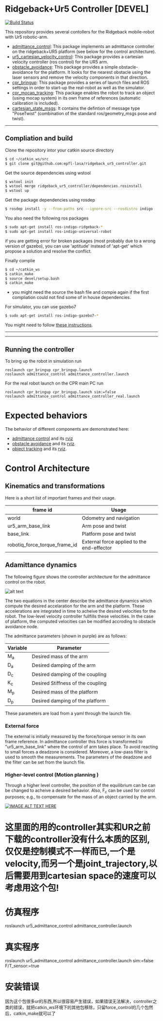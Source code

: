# Ridgeback+Ur5 Controller [DEVEL]
[![Build Status](https://travis-ci.com/epfl-lasa/ridgeback_ur5_controller.svg?token=m4ujgeX7fDuuc9CGktAM&branch=master)](https://travis-ci.com/epfl-lasa/ridgeback_ur5_controller)

This repository provides several contollers for the Ridgeback mobile-robot with Ur5 robotic-arm. 


* [admittance_control](https://github.com/epfl-lasa/ridgeback_ur5_controller/tree/devel/admittance_control): 
This package implements an admittance controller on the ridgeback+UR5 platform (see below for the control architecture). 
* [ur5_cartesian_velocity_control](https://github.com/epfl-lasa/ridgeback_ur5_controller/tree/devel/ur5_cartesian_velocity_control): This package provides a cartesian velocity controller (ros control) for the UR5 arm. 
* [obstacle_avoidance](https://github.com/epfl-lasa/ridgeback_ur5_controller/tree/devel/obstacle_avoidance): This package provides a simple obstacle-avoidance for the platform. It looks for the nearest obstacle using the laser sensors and remove the velocity components in that direction.
* [cpr_bringup](https://github.com/epfl-lasa/ridgeback_ur5_controller/tree/devel/cpr_bringup): This package provides a series of launch files and ROS settings in order to start-up the real-robot as well as the simulator. 
* [cpr_mocap_tracking](https://github.com/epfl-lasa/ridgeback_ur5_controller/tree/devel/cpr_mocap_tracking): This package enables the robot to track an object (using mocap system) in its own frame of references (automatic calibration is included).
* [cartesian_state_msgs](https://github.com/epfl-lasa/ridgeback_ur5_controller/tree/devel/cartesian_state_msgs): It contains the defintion of message type "PoseTwist" (combination of the standard ros/geometry_msgs pose and twist).


---

## Compliation and build

Clone the repository intor your catkin source directory
```bash
$ cd ~/catkin_ws/src
$ git clone git@github.com:epfl-lasa/ridgeback_ur5_controller.git
```

Get the source dependencies using wstool
```bash
$ wstool init
$ wstool merge ridgeback_ur5_controller/dependencies.rosinstall
$ wstool up
```
Get the package dependencies using rosdep
```bash
$ rosdep install -y --from-paths src --ignore-src --rosdistro indigo
```
You also need the following ros packages
```bash
$ sudo apt-get install ros-indigo-ridgeback-*
$ sudo apt-get install ros-indigo-universal-robot
```
if you are getting error for broken packages (most probably due to a wrong version of gazebo), you can use 'aptitude' instead of 'apt-get' which propose a solution and resolve the conflict. 


Finally complie
```bash
$ cd ~/catkin_ws
$ catkin_make
$ source devel/setup.bash
$ catkin_make
```
* you might need the source the bash file and compie again if the first compliation could not find some of in house dependencies.


For simulator, you can use gazebo7
```bash
$ sudo apt-get install ros-indigo-gazebo7-*
```
You might need to follow [these instructions](http://gazebosim.org/tutorials?tut=install_ubuntu#Alternativeinstallation:step-by-step).

---
---


## Running the controller


To bring up the robot in simulation run
```
roslaunch cpr_bringup cpr_bringup.launch
roslaunch admittance_control admittance_controller.launch
```
For the real robot launch on the CPR main PC run
```
roslaunch cpr_bringup cpr_bringup.launch sim:=false
roslaunch admittance_control admittance_controller_real.launch
```

# Expected behaviors

The behavior of different components are demonstrated here:
* [admittance control](https://youtu.be/e6_z8rCOoIs) and its [rviz](https://youtu.be/T10rhY_HqZo)
* [obstacle avoidance](https://youtu.be/tqsskZV-D6A) and its [rviz](https://youtu.be/m-LsolZWia8).
* [object tracking](https://youtu.be/k5OMNfCmOGY) and its [rviz](https://youtu.be/ru9Xr6W0rQE).




# Control Architecture

## Kinematics and transformations

Here is a short list of important frames and their usage.

| frame id      | Usage                         |
|---------------|-----------------------------------|
| world                          | Odometry and navigation           |
| ur5_arm_base_link              | Arm pose and twist                |
| base_link                      | Platform pose and twist           |
| robotiq_force_torque_frame_id  | External force applied to the end-effector           |





## Adamittance dynamics
The following figure shows the controller architecture for the admittance control on the robot.

![alt text](fig_control_schematics.png "Control architecture")

The two equations in the center describe the admittance dynamics which compute the desired accelaration for the arm and the platform. These accelerations are integrated in time to acheive the desired velocities for the robot. The low-level velocity controller fullfills these velocities. In the case of platform, the computed velocities can be modified accroding to obstacle avoidance node.



The admittance parameters (shown in purple) are as follows: 

| Variable      | Parameter                         |
|---------------|-----------------------------------|
| M<sub>a</sub> | Desired mass of the arm           |
| D<sub>a</sub> | Desired damping of the arm        |
| D<sub>c</sub> | Desired damping of the coupling   |
| K<sub>c</sub> | Desired Stiffness of the coupling |
| M<sub>p</sub> | Desired mass of the platform      |
| D<sub>p</sub> | Desired damping of the platform   |

These parameters are load from a yaml through the launch file.


### External force
The external is initially measured by the force/torque sensor in its own frame reference. In admittance controller this force is transformed to "ur5_arm_base_link" where the control of arm takes place. To avoid reacting to small forces a deadzone is considered. Moreover, a low-pass filter is used to smooth the measurements. The parameters of the deadzone and the filter can be set from the launch file.

### Higher-level control (Motion planning )
Through a higher level controller, the position of the equilibrium can be can be changed to acheive a desired behavior. Also, F<sub>c</sub> can be used for control purposes; e.g., to compensate for the mass of an object carried by the arm.

[![IMAGE ALT TEXT HERE](https://img.youtube.com/vi/7BjHhV-BkwE/0.jpg)](https://youtu.be/7BjHhV-BkwE)



# 这里面的用的controller其实和UR之前下载的controller没有什么本质的区别,仅仅是控制模式不一样而已,一个是velocity,而另一个是joint_trajectory,以后需要用到cartesian space的速度可以考虑用这个包!


# 仿真程序
roslaunch ur5_admittance_control admittance_controller.launch

# 真实程序
roslaunch ur5_admittance_control admittance_controller.launch sim:=false F/T_sensor:=true

# 安装错误
因为这个包很多ur的东西,所以很容易产生错误，如果错误无法解决，controller之类的错误，就把catkin_ws环境下的其他包移除，只留force_control的几个包然后，catkin_make就可以了






